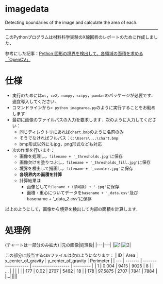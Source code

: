 # imagedata
Detecting boundaries of the image and calculate the area of each.

---

このPythonプログラムは材料科学実験のX線回析のレポートのために作成しました．

参考にした記事：[Python 図形の境界を検出して、各領域の面積を求める「OpenCV」](https://hk29.hatenablog.jp/entry/2021/04/10/184155)


# 仕様
- 実行のためには`os`，`cv2`，`numpy`，`scipy`，`pandas`のパッケージが必要です．適宜導入してください．
- コマンドラインから`> python imagearea.py`のように実行することをお勧めします．
- 最初に画像のファイルパスの入力を要求します．次のように入力してください：
  - 同じディレクトリにあれば`chart.bmp`のように名前のみ
  - そうでなければフルパス：`C:\Users\...\chart.bmp`
  - bmp形式以外にもjpg，png形式なども対応
- 次の作業を行います：
  - 画像を処理し，`filename + '_thresholds.jpg'`に保存
  - 画像欠けを塗りつぶし，`filename + '_thresholds_fill.jpg'`に保存
  - 境界を検出して描画し，`filename + '_counter.jpg'`に保存
  - **各境界内の面積を計算**
  - 計算結果は
    - 画像として`filename + (領域数) + '.jpg'`に保存
    - 面積・重心についてデータを`basename + '_data.csv'`及びbasename + '_data_2.csv'に保存

以上のようにして，画像から境界を検出して内部の面積を計算します．

# 処理例
(チャートは一部分のみ拡大)
|元の画像|処理後|
|---|---|
|![1](https://user-images.githubusercontent.com/83168581/124359995-566fb800-dc62-11eb-96cf-4be32decdd44.jpg)|![2](https://user-images.githubusercontent.com/83168581/124360004-5cfe2f80-dc62-11eb-8a90-d943609a0a34.jpg)|

この部分に該当するcsvファイルは次のようになります：
| ID  | Area    | x_center_of_gravity | y_center_of_gravity | Perimeter | 
| --- | ------- | ------------------- | ------------------- | --------- | 
| 1   | 0.004   | 9415                | 9025                | 8         | 
| ... |         |                     |                     |           | 
| 177 | 0.02    | 2707                | 5462                | 18        | 
| 178 | 97.5875 | 2707                | 7841                | 7884      | 
|...|||||
